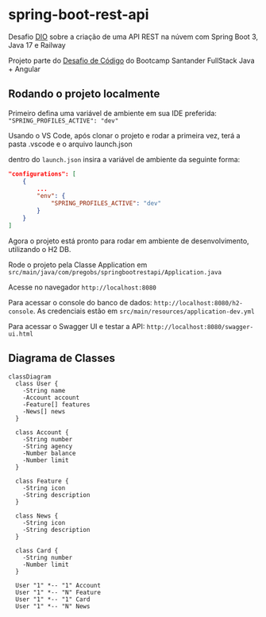 # spring-boot-rest-api
 
Desafio [DIO](https://dio.me) sobre a criação de uma API REST na núvem com Spring Boot 3, Java 17 e Railway

Projeto parte do [Desafio de Código](https://web.dio.me/project/publicando-sua-api-rest-na-nuvem-usando-spring-boot-3-java-17-e-railway/learning/138c435a-5be5-450b-a292-cf6ea002f54c](https://web.dio.me/project/publicando-sua-api-rest-na-nuvem-usando-spring-boot-3-java-17-e-railway/learning/138c435a-5be5-450b-a292-cf6ea002f54c?back=/track/santander-bootcamp-2023-fullstack-java-angular&tab=path&moduleId=undefined)https://web.dio.me/project/publicando-sua-api-rest-na-nuvem-usando-spring-boot-3-java-17-e-railway/learning/138c435a-5be5-450b-a292-cf6ea002f54c?back=/track/santander-bootcamp-2023-fullstack-java-angular&tab=path&moduleId=undefined) do Bootcamp Santander FullStack Java + Angular

## Rodando o projeto localmente
Primeiro defina uma variável de ambiente em sua IDE preferida:
`"SPRING_PROFILES_ACTIVE": "dev"`

Usando o VS Code, após clonar o projeto e rodar a primeira vez, terá a pasta .vscode e o arquivo launch.json

dentro do `launch.json` insira a variável de ambiente da seguinte forma:

```json
"configurations": [
    {
        ...
        "env": {
            "SPRING_PROFILES_ACTIVE": "dev"
        }
    }
]
```

Agora o projeto está pronto para rodar em ambiente de desenvolvimento, utilizando o H2 DB.

Rode o projeto pela Classe Application em `src/main/java/com/pregobs/springbootrestapi/Application.java`

Acesse no navegador `http://localhost:8080`

Para acessar o console do banco de dados: `http://localhost:8080/h2-console`. As credenciais estão em `src/main/resources/application-dev.yml`

Para acessar o Swagger UI e testar a API: `http://localhost:8080/swagger-ui.html`

## Diagrama de Classes
```mermaid
classDiagram
  class User {
    -String name
    -Account account
    -Feature[] features
    -News[] news
  }

  class Account {
    -String number
    -String agency
    -Number balance
    -Number limit
  }

  class Feature {
    -String icon
    -String description
  }

  class News {
    -String icon
    -String description
  }

  class Card {
    -String number
    -Number limit
  }

  User "1" *-- "1" Account
  User "1" *-- "N" Feature
  User "1" *-- "1" Card
  User "1" *-- "N" News
```
